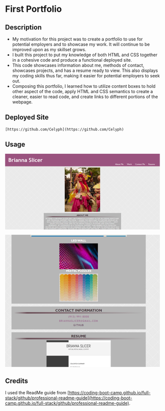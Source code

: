 # First Portfolio

## Description

- My motivation for this project was to create a portfolio to use for potential employers and to showcase my work. It will continue to be improved upon as my skillset grows.
- I built this project to put my knowledge of both HTML and CSS together in a cohesive code and produce a functional deployed site.
- This code showcases information about me, methods of contact, showcases projects, and has a resume ready to view. This also displays my coding skills thus far, making it easier for potential employers to seek out.
- Composing this portfolio, I learned how to utilize content boxes to hold other aspect of the code, apply HTML and CSS semantics to create a cleaner, easier to read code, and create links to different portions of the webpage.

## Deployed Site
    [https://github.com/Celyph](https://github.com/Celyph)

## Usage

![First screenshot of the deployed website.](assets/images/first-screenshot.png)

![Second screenshot of the deployed website.](assets/images/second-screenshot.png)

## Credits

I used the ReadMe guide from [https://coding-boot-camp.github.io/full-stack/github/professional-readme-guide](https://coding-boot-camp.github.io/full-stack/github/professional-readme-guide).
